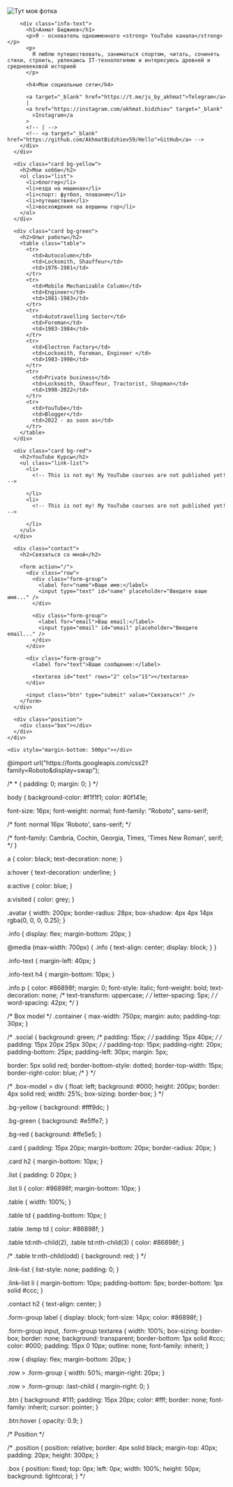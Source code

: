 <!-- <!DOCTYPE html> -->
<html lang="en">
  <head>
    <meta charset="UTF-8" />
    <link rel="apple-touch-icon" sizes="180x180" href="/apple-touch-icon.png" />
    <link rel="icon" type="image/png" sizes="32x32" href="/favicon-32x32.png" />
    <link rel="icon" type="image/png" sizes="16x16" href="/favicon-16x16.png" />
    <link rel="manifest" href="/site.webmanifest" />
    <title>Akhmat CV1-by-HTML-CSS</title>
    <link href="styles.css" rel="stylesheet" />
  </head>
  <body>
    <div class="container">
      <div class="info">
        <img src="img131.jpg" alt="Тут моя фотка" class="avatar" />

        <div class="info-text">
          <h1>Ахмат Биджиев</h1>
          <p>Я - основатель одноименного <strong> YouTube канала</strong></p>
          <p>
            Я люблю путешествовать, заниматься спортом, читать, сочинять стихи, строить, увлекаюсь IT-технологиями и интересуюсь древней и средневековой историей
          </p>

          <h4>Мои социальные сети</h4>

          <a target="_blank" href="https://t.me/js_by_akhmat">Telegram</a>
          |
          <a href="https://instagram.com/akhmat.bidzhiev" target="_blank"
            >Instagram</a
          >
          <!-- | -->
          <!-- <a target="_blank" href="https://github.com/AkhmatBidzhiev59/Hello">GitHub</a> -->
        </div>
      </div>

      <div class="card bg-yellow">
        <h2>Мои хобби</h2>
        <ol class="list">
          <li>блоггер</li>
          <li>ездa на машинах</li>
          <li>спорт: футбол, плавание</li>
          <li>путешествия</li>
          <li>восхождения на вершины гор</li>
        </ol>
      </div>

      <div class="card bg-green">
        <h2>Опыт работы</h2>
        <table class="table">
          <tr>
            <td>Autocolumn</td>
            <td>Locksmith, Shauffeur</td>
            <td>1976-1981</td>
          </tr>
          <tr>
            <td>Mobile Mechanizable Column</td>
            <td>Engineer</td>
            <td>1981-1983</td>
          </tr>
          <tr>
            <td>Autotravelling Sector</td>
            <td>Foreman</td>
            <td>1983-1984</td>
          </tr>
          <tr>
            <td>Electron Factory</td>
            <td>Locksmith, Foreman, Engineer </td>
            <td>1983-1998</td>
          </tr>
          <tr>
            <td>Private business</td>
            <td>Locksmith, Shauffeur, Tractorist, Shopman</td>
            <td>1998-2022</td>
          </tr>
          <tr>
            <td>YouTube</td>
            <td>Blogger</td>
            <td>2022 - as soon as</td>
          </tr>
        </table>
      </div>

      <div class="card bg-red">
        <h2>YouTube Курсы</h2>
        <ul class="link-list">
          <li>
            <!-- This is not my! My YouTube courses are not published yet! -->
<!--             <a href="https://www.akhmatyoutube.com/watch?v=bluxbh9CaQ0" 
              >JavaScript Основы для начинающих - Полный Курс за 6 часов
              [2022]</a>  -->
          </li>
          <li>
            <!-- This is not my! My YouTube courses are not published yet! -->
<!--             <a href="https://www.akhmatyoutube.com/watch?ven9uCgUzfeRQ" 
              >Docker для начинающих - Полный Курс за 6 часов [2022]</a> -->
          </li>
        </ul>
      </div>

      <div class="contact">
        <h2>Связаться со мной</h2>

        <form action="/">
          <div class="row">
            <div class="form-group">
              <label for="name">Ваше имя:</label>
              <input type="text" id="name" placeholder="Введите ваше имя..." />
            </div>

            <div class="form-group">
              <label for="email">Ваш email:</label>
              <input type="email" id="email" placeholder="Введите email..." />
            </div>
          </div>

          <div class="form-group">
            <label for="text">Ваше сообщение:</label>

            <textarea id="text" rows="2" cols="15"></textarea>
          </div>

          <input class="btn" type="submit" value="Связаться!" />
        </form>
      </div>

      <div class="position">
        <div class="box"></div>
      </div>
    </div>

    <div style="margin-bottom: 500px"></div>
  </body>
</html>
@import url("https://fonts.googleapis.com/css2?family=Roboto&display=swap");

/* * {
  padding: 0;
  margin: 0;
} */

body {
  background-color: #f1f1f1;
  color: #0f141e;

  font-size: 16px;
  font-weight: normal;
  font-family: "Roboto", sans-serif;

  /* font: normal 16px 'Roboto', sans-serif; */

  /* font-family: Cambria, Cochin, Georgia, Times, 'Times New Roman', serif; */
}

a {
  color: black;
  text-decoration: none;
}

a:hover {
  text-decoration: underline;
}

a:active {
  color: blue;
}

a:visited {
  color: grey;
}

.avatar {
  width: 200px;
  border-radius: 28px;
  box-shadow: 4px 4px 14px rgba(0, 0, 0, 0.25);
}

.info {
  display: flex;
  margin-bottom: 20px;
}

@media (max-width: 700px) {
  .info {
    text-align: center;
    display: block;
  }
}

.info-text {
  margin-left: 40px;
}

.info-text h4 {
  margin-bottom: 10px;
}

.info p {
  color: #86898f;
  margin: 0;
  font-style: italic;
  font-weight: bold;
  text-decoration: none;
  /* text-transform: uppercase; */
  /* letter-spacing: 5px; */
  /* word-spacing: 42px; */
}

/* Box model */
.container {
  max-width: 750px;
  margin: auto;
  padding-top: 30px;
}

/* .social {
  background: green;
  /* padding: 15px; */
/* padding: 15px 40px; */
/* padding: 15px 20px 25px 30px; */
/* padding-top: 15px;
  padding-right: 20px;
  padding-bottom: 25px;
  padding-left: 30px;
  margin: 5px;

  border: 5px solid red;
  border-bottom-style: dotted;
  border-top-width: 15px;
  border-right-color: blue;
/* } */

/* .box-model > div {
  float: left;
  background: #000;
  height: 200px;
  border: 4px solid red;
  width: 25%;
  box-sizing: border-box;
} */

.bg-yellow {
  background: #fff9dc;
}

.bg-green {
  background: #e5ffe7;
}

.bg-red {
  background: #ffe5e5;
}

.card {
  padding: 15px 20px;
  margin-bottom: 20px;
  border-radius: 20px;
}

.card h2 {
  margin-bottom: 10px;
}

.list {
  padding: 0 20px;
}

.list li {
  color: #86898f;
  margin-bottom: 10px;
}

.table {
  width: 100%;
}

.table td {
  padding-bottom: 10px;
}

.table .temp td {
  color: #86898f;
}

.table td:nth-child(2),
.table td:nth-child(3) {
  color: #86898f;
}

/* .table tr:nth-child(odd) {
    background: red;
} */

.link-list {
  list-style: none;
  padding: 0;
}

.link-list li {
  margin-bottom: 10px;
  padding-bottom: 5px;
  border-bottom: 1px solid #ccc;
}

.contact h2 {
  text-align: center;
}

.form-group label {
  display: block;
  font-size: 14px;
  color: #86898f;
}

.form-group input,
.form-group textarea {
  width: 100%;
  box-sizing: border-box;
  border: none;
  background: transparent;
  border-bottom: 1px solid #ccc;
  color: #000;
  padding: 15px 0 10px;
  outline: none;
  font-family: inherit;
}

.row {
  display: flex;
  margin-bottom: 20px;
}

.row > .form-group {
  width: 50%;
  margin-right: 20px;
}

.row > .form-group: :last-child {
  margin-right: 0;
}

.btn {
  background: #111;
  padding: 15px 20px;
  color: #fff;
  border: none;
  font-family: inherit;
  cursor: pointer;
}

.btn:hover {
  opacity: 0.9;
}

/* Position */

/* .position {
  position: relative;
  border: 4px solid black;
  margin-top: 40px;
  padding: 20px;
  height: 300px;
}

.box {
  position: fixed;
  top: 0px;
  left: 0px; 
  width: 100%;
  height: 50px;
  background: lightcoral; 
} */
